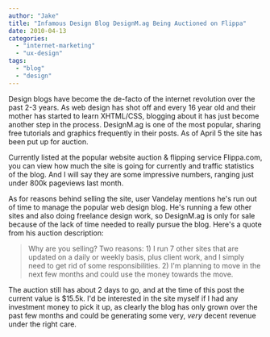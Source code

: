 ```yaml
---
author: "Jake"
title: "Infamous Design Blog DesignM.ag Being Auctioned on Flippa"
date: 2010-04-13
categories: 
  - "internet-marketing"
  - "ux-design"
tags: 
  - "blog"
  - "design"
---
```


Design blogs have become the de-facto of the internet revolution over the past 2-3 years. As web design has shot off and every 16 year old and their mother has started to learn XHTML/CSS, blogging about it has just become another step in the process. DesignM.ag is one of the most popular, sharing free tutorials and graphics frequently in their posts. As of April 5 the site has been put up for auction.

<!--more-->

Currently listed at the popular website auction & flipping service Flippa.com, you can view how much the site is going for currently and traffic statistics of the blog. And I will say they are some impressive numbers, ranging just under 800k pageviews last month.

As for reasons behind selling the site, user Vandelay mentions he's run out of time to manage the popular web design blog. He's running a few other sites and also doing freelance design work, so DesignM.ag is only for sale because of the lack of time needed to really pursue the blog. Here's a quote from his auction description:

> Why are you selling? Two reasons: 1) I run 7 other sites that are updated on a daily or weekly basis, plus client work, and I simply need to get rid of some responsibilities. 2) I'm planning to move in the next few months and could use the money towards the move.

The auction still has about 2 days to go, and at the time of this post the current value is $15.5k. I'd be interested in the site myself if I had any investment money to pick it up, as clearly the blog has only grown over the past few months and could be generating some very, _very_ decent revenue under the right care.
